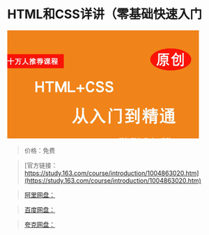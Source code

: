 # HTML和CSS详讲（零基础快速入门

![img](../../../assets/study163/free/A0AB51F7C4941909F0999F169082DC48.jpg)

> 价格：免费

> [官方链接：https://study.163.com/course/introduction/1004863020.htm](https://study.163.com/course/introduction/1004863020.htm)

> [阿里网盘：]()

> [百度网盘：]()

> [夸克网盘：]()
